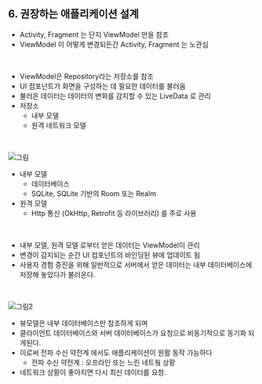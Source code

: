 ## 6. 권장하는 애플리케이션 설계

- Activity, Fragment 는 단지 ViewModel 만을 참조
- ViewModel 이 어떻게 변경되든간 Activity, Fragment 는 노관심

<br/>

- ViewModel은 Repository라는 저장소를 참조
- UI 컴포넌트가 화면을 구성하는 데 필요한 데이터를 불러옴
- 불러온 데이터는 데이터의 변화를 감지할 수 있는 LiveData 로 관리
- 저장소
    - 내부 모델
    - 원격 네트워크 모델

<br/>

![그림](https://img1.daumcdn.net/thumb/R1280x0/?scode=mtistory2&fname=https%3A%2F%2Fblog.kakaocdn.net%2Fdn%2FkFQKa%2Fbtq9R4lfC4O%2F8t4UlDeqIOn4RAHA7LkSak%2Fimg.jpg)

- 내부 모델
    - 데이터베이스
    - SQLite, SQLite 기반의 Room 또는 Realm
- 원격 모델
    - Http 통신 (OkHttp, Retrofit 등 라이브러리) 를 주로 사용

<br/>

- 내부 모델, 원격 모델 로부터 얻은 데이터는 ViewModel이 관리
- 변경이 감지되는 순간 UI 컴포넌트의 바인딩된 뷰에 업데이트 됨
- 사용자 경험 증진을 위해 일반적으로 서버에서 얻은 데이터는 내부 데이터베이스에 저장해 놓았다가 불러온다.

<br/>

![그림2](https://img1.daumcdn.net/thumb/R1280x0/?scode=mtistory2&fname=https%3A%2F%2Fblog.kakaocdn.net%2Fdn%2FS5DFZ%2Fbtq9TGxEDHV%2FN9xq3ZEYYacGfefmyjwJf0%2Fimg.jpg)

- 뷰모델은 내부 데이터베이스만 참조하게 되며
- 클라이언트 데이터베이스와 서버 데이터베이스가 요청으로 비동기적으로 동기화 되게된다.
- 이로써 전파 수신 약전계 에서도 애플리케이션이 원활 동작 가능하다
    - 전파 수신 약전계 : 오프라인 또는 느린 네트웤 상황
- 네트워크 상황이 좋아지면 다시 최신 데이터를 요청.